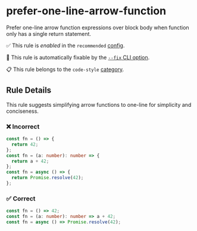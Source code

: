 # prefer-one-line-arrow-function

Prefer one-line arrow function expressions over block body when function only has a single return statement.

✅ This rule is _enabled_ in the `recommended` [config](https://github.com/ximagine-ai/eslint-plugin#configs).

🔧 This rule is automatically fixable by the [`--fix` CLI option](https://eslint.org/docs/latest/user-guide/command-line-interface#--fix).

📋 This rule belongs to the `code-style` [category](../../README.md#code-style).

<!-- end auto-generated rule header -->
<!-- Do not manually modify this header. Run: `pnpm run gen:docs` -->

## Rule Details

This rule suggests simplifying arrow functions to one-line for simplicity and conciseness.

### ❌ Incorrect

```ts
const fn = () => {
  return 42;
};
const fn = (a: number): number => {
  return a + 42;
};
const fn = async () => {
  return Promise.resolve(42);
};
```

### ✅ Correct

```ts
const fn = () => 42;
const fn = (a: number): number => a + 42;
const fn = async () => Promise.resolve(42);
```
